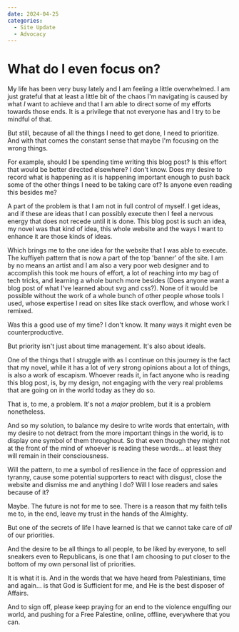 ```yaml
---
date: 2024-04-25
categories:
  - Site Update
  - Advocacy
---
```


# What do I even focus on?

My life has been very busy lately and I am feeling a little  overwhelmed. I am just grateful that at least a little bit of the chaos I'm navigating is caused by what *I* want to achieve and that I am able to direct some of my efforts towards those ends. It is a privilege that not everyone has and I try to be mindful of that.

But still, because of all the things I need to get done, I need to prioritize. And with that comes the constant sense that maybe I'm focusing on the wrong things.

<!-- more -->

For example, should I be spending time writing this blog post? Is this effort that would be better directed elsewhere? I don't know. Does my desire to record what is happening as it is happening important enough to push back some of the other things I need to be taking care of? Is anyone even reading this besides me?

A part of the problem is that I am not in full control of myself. I get ideas, and if these are ideas that I can possibly execute then I feel a nervous energy that does not recede until it is done. This blog post is such an idea, my novel was that kind of idea, this whole website and the ways I want to enhance it are those kinds of ideas.

Which brings me to the one idea for the website that I was able to execute. The kuffiyeh pattern that is now a part of the top 'banner' of the site. I am by no means an artist and I am also a very poor web designer and to accomplish this took me hours of effort, a lot of reaching into my bag of tech tricks, and learning a whole bunch more besides (Does anyone want a blog post of what I've learned about svg and css?). None of it would be possible without the work of a whole bunch of other people whose tools I used, whose expertise I read on sites like stack overflow, and whose work I remixed.

Was this a good use of my time? I don't know. It many ways it might even be counterproductive.

But priority isn't just about time management. It's also about ideals.

One of the things that I struggle with as I continue on this journey is the fact that my novel, while it has a lot of very strong opinions about a lot of things, is also a work of escapism. Whoever reads it, in fact anyone who is reading this blog post, is, by my design, not engaging with the very real problems that are going on in the world today as they do so.

That is, to me, a problem. It's not a *major* problem, but it is a problem nonetheless.

And so my solution, to balance my desire to write words that entertain, with my desire to not detract from the more important things in the world, is to display one symbol of them throughout. So that even though they might not at the front of the mind of whoever is reading these words... at least they will remain in their consciousness.

Will the pattern, to me a symbol of resilience in the face of oppression and tyranny, cause some potential supporters to react with disgust, close the website and dismiss me and anything I do? Will I lose readers and sales because of it?

Maybe. The future is not for me to see. There is a reason that my faith tells me to, in the end, leave my trust in the hands of the Almighty.

But one of the secrets of life I have learned is that we cannot take care of *all* of our priorities.

And the desire to be all things to all people, to be liked by everyone, to sell sneakers even to Republicans, is one that I am choosing to put closer to the bottom of my own personal list of priorities.

It is what it is. And in the words that we have heard from Palestinians, time and again... is that God is Sufficient for me, and He is the best disposer of Affairs.

And to sign off, please keep praying for an end to the violence engulfing our world, and pushing for a Free Palestine, online, offline, everywhere that you can.
